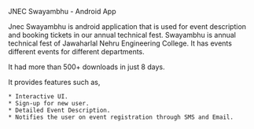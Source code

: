   JNEC Swayambhu - Android App
  
 Jnec Swayambhu is android application that is used for event description 
 and booking tickets in our annual technical fest. Swayambhu is annual
 technical fest of Jawaharlal Nehru Engineering College. It has events
 different events for different departments. 
 
 It had more than 500+ downloads in just 8 days. 
 
 It provides features such as,
 
    * Interactive UI.
    * Sign-up for new user.
    * Detailed Event Description.
    * Notifies the user on event registration through SMS and Email.
